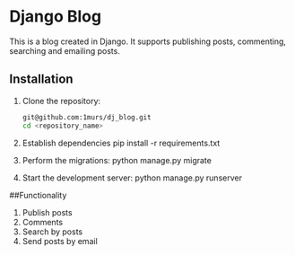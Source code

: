 # Django Blog

This is a blog created in Django. It supports publishing posts, commenting, searching and emailing posts.

## Installation

1. Clone the repository:
   ```bash
   git@github.com:1murs/dj_blog.git
   cd <repository_name>

2. Establish dependencies
    pip install -r requirements.txt

3. Perform the migrations:
    python manage.py migrate

4. Start the development server:
    python manage.py runserver

##Functionality

1. Publish posts
2. Comments
3. Search by posts
4. Send posts by email
